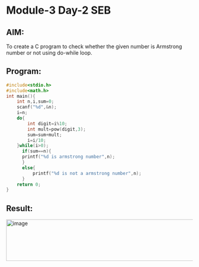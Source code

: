 # Module-3 Day-2 SEB
## AIM:
To create a C program  to check whether the given number is Armstrong number or not  using do-while loop.

## Program:
```c
#include<stdio.h>
#include<math.h>
int main(){
    int n,i,sum=0;
    scanf("%d",&n);
    i=n;
    do{
        int digit=i%10;
        int mult=pow(digit,3);
        sum=sum+mult;
        i=i/10;
    }while(i>0);
      if(sum==n){
      printf("%d is armstrong number",n);
      }
      else{
          printf("%d is not a armstrong number",n);
      }
    return 0;
}
```
## Result:
<img width="631" height="112" alt="image" src="https://github.com/user-attachments/assets/28b70cc9-1ba9-4399-bf3e-3b11454cf23b" />

